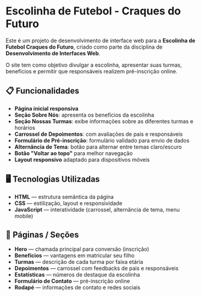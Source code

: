 # Escolinha de Futebol - Craques do Futuro

Este é um projeto de desenvolvimento de interface web para a **Escolinha de Futebol Craques do Futuro**, criado como parte da disciplina de **Desenvolvimento de Interfaces Web**.

O site tem como objetivo divulgar a escolinha, apresentar suas turmas, benefícios e permitir que responsáveis realizem pré-inscrição online.

## 📋 Funcionalidades

- **Página inicial responsiva**
- **Seção Sobre Nós**: apresenta os benefícios da escolinha
- **Seção Nossas Turmas**: exibe informações sobre as diferentes turmas e horários
- **Carrossel de Depoimentos**: com avaliações de pais e responsáveis
- **Formulário de Pré-inscrição**: formulário validado para envio de dados
- **Alternância de Tema**: botão para alternar entre temas claro/escuro
- **Botão "Voltar ao topo"** para melhor navegação
- **Layout responsivo** adaptado para dispositivos móveis

## 🖥️ Tecnologias Utilizadas

- **HTML** — estrutura semântica da página
- **CSS** — estilização, layout e responsividade
- **JavaScript** — interatividade (carrossel, alternância de tema, menu mobile)

## 📌 Páginas / Seções

* **Hero** — chamada principal para conversão (inscrição)
* **Benefícios** — vantagens em matricular seu filho
* **Turmas** — descrição de cada turma por faixa etária
* **Depoimentos** — carrossel com feedbacks de pais e responsáveis
* **Estatísticas** — números de destaque da escolinha
* **Formulário de Contato** — pré-inscrição online
* **Rodapé** — informações de contato e redes sociais
